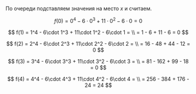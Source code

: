 По очереди подставляем значения на место $x$ и считаем.

$$ f(0) = 0^4 - 6\cdot 0^3 + 11\cdot 0^2 - 6\cdot 0 = 0 $$

$$ f(1) = 1^4 - 6\cdot 1^3 + 11\cdot 1^2 - 6\cdot 1 = \\ = 1 - 6 + 11 - 6 = 0 $$

$$ f(2) = 2^4 - 6\cdot 2^3 + 11\cdot 2^2 - 6\cdot 2 = \\ = 16 - 48 + 44 - 12 = 0 $$

$$ f(3) = 3^4 - 6\cdot 3^3 + 11\cdot 3^2 - 6\cdot 3 = \\ = 81 - 162 + 99 - 18 = 0 $$

$$ f(4) = 4^4 - 6\cdot 4^3 + 11\cdot 4^2 - 6\cdot 4 = \\ = 256 - 384 + 176 - 24 = 24 $$